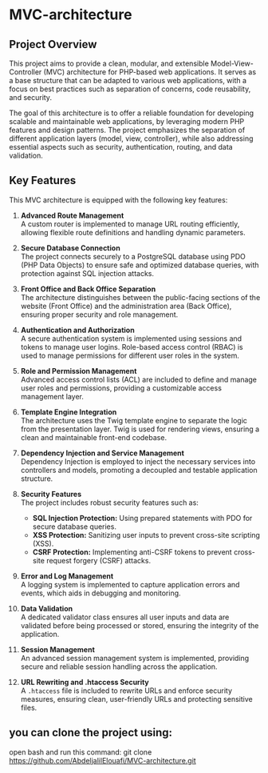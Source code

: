 # MVC-architecture


## Project Overview

This project aims to provide a clean, modular, and extensible Model-View-Controller (MVC) architecture for PHP-based web applications. It serves as a base structure that can be adapted to various web applications, with a focus on best practices such as separation of concerns, code reusability, and security.

The goal of this architecture is to offer a reliable foundation for developing scalable and maintainable web applications, by leveraging modern PHP features and design patterns. The project emphasizes the separation of different application layers (model, view, controller), while also addressing essential aspects such as security, authentication, routing, and data validation.

## Key Features

This MVC architecture is equipped with the following key features:

1. **Advanced Route Management**  
   A custom router is implemented to manage URL routing efficiently, allowing flexible route definitions and handling dynamic parameters.

2. **Secure Database Connection**  
   The project connects securely to a PostgreSQL database using PDO (PHP Data Objects) to ensure safe and optimized database queries, with protection against SQL injection attacks.

3. **Front Office and Back Office Separation**  
   The architecture distinguishes between the public-facing sections of the website (Front Office) and the administration area (Back Office), ensuring proper security and role management.

4. **Authentication and Authorization**  
   A secure authentication system is implemented using sessions and tokens to manage user logins. Role-based access control (RBAC) is used to manage permissions for different user roles in the system.

5. **Role and Permission Management**  
   Advanced access control lists (ACL) are included to define and manage user roles and permissions, providing a customizable access management layer.

6. **Template Engine Integration**  
   The architecture uses the Twig template engine to separate the logic from the presentation layer. Twig is used for rendering views, ensuring a clean and maintainable front-end codebase.

7. **Dependency Injection and Service Management**  
   Dependency Injection is employed to inject the necessary services into controllers and models, promoting a decoupled and testable application structure.

8. **Security Features**  
   The project includes robust security features such as:
   - **SQL Injection Protection:** Using prepared statements with PDO for secure database queries.
   - **XSS Protection:** Sanitizing user inputs to prevent cross-site scripting (XSS).
   - **CSRF Protection:** Implementing anti-CSRF tokens to prevent cross-site request forgery (CSRF) attacks.

9. **Error and Log Management**  
   A logging system is implemented to capture application errors and events, which aids in debugging and monitoring.

10. **Data Validation**  
    A dedicated validator class ensures all user inputs and data are validated before being processed or stored, ensuring the integrity of the application.

11. **Session Management**  
    An advanced session management system is implemented, providing secure and reliable session handling across the application.

12. **URL Rewriting and .htaccess Security**  
    A `.htaccess` file is included to rewrite URLs and enforce security measures, ensuring clean, user-friendly URLs and protecting sensitive files.

## you can clone the project using:
open bash and run this command: git clone https://github.com/AbdeljalilElouafi/MVC-architecture.git
